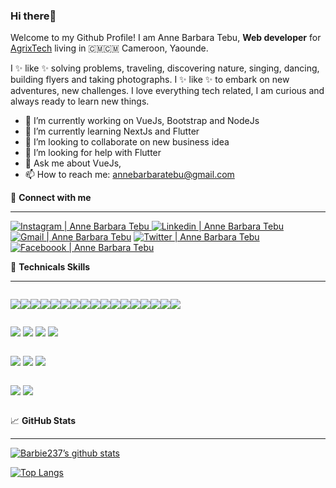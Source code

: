 ### Hi  there👋
Welcome to my Github Profile!
I am Anne Barbara Tebu, **Web developer** for <a href="https://www.agrixtech.com">AgrixTech</a> living in 🇨🇲🇨🇲 Cameroon, Yaounde.

I ✨ like ✨ solving problems, traveling, discovering nature, singing, dancing, building flyers and taking photographs. I ✨ like ✨ to embark on new adventures, new challenges. I love everything tech related, I am curious and always ready to learn new things.

- 🔭 I’m currently working on VueJs, Bootstrap and NodeJs
- 🌱 I’m currently learning NextJs and Flutter
- 👯 I’m looking to collaborate on new business idea
- 🤔 I’m looking for help with Flutter
- 💬 Ask me about VueJs,
- 📫 How to reach me:  <a href="annebarbaratebu@gmail.com">annebarbaratebu@gmail.com<a>

🤝 **Connect with me** <hr>
<a href="https://www.instagram.com/annebarbaratebu/"> <img src="https://github.com/Barbie237/Barbie237/assets/90659365/21ca1612-faea-49e4-b1d1-3da2c29a93da" alt="Instagram | Anne Barbara Tebu"> </a>
<a href="https://www.linkedin.com/in/anne-barbara-tebu-68b8a2215/"> <img src="https://github.com/Barbie237/Barbie237/assets/90659365/fee35398-acf1-4837-b055-77767a34bade" alt="Linkedin | Anne Barbara Tebu"></a>
<a href="mailto:annebarabaratebu@gmail.com"><img src="https://github.com/Barbie237/Barbie237/assets/90659365/f385147d-9712-4222-b3de-ecf32bad5348" alt=" Gmail | Anne Barbara Tebu"/></a>
<a href="https://twitter.com/anne_tebu"> <img src="https://github.com/Barbie237/Barbie237/assets/90659365/3e7320de-22d6-406a-a3df-27ab4435fae7" alt="Twitter | Anne Barbara Tebu"/> </a>
<a href="https://www.facebook.com/profile.php?id=100008455458507"> <img src="https://github.com/Barbie237/Barbie237/assets/90659365/2f3137a9-d2c6-40a4-8e2c-7d21b756cae3" alt="Faceboook | Anne Barbara Tebu"/> </a>

💼 **Technicals Skills** <hr>
<div style="display:flex">
 
 ![](https://img.shields.io/badge/Code-React-informational?style=flat&logo=react&color=5fb8d1)![](https://img.shields.io/badge/Code-Javascript-informational?style=flat&logo=Javascript&color=f7df1e)![](https://img.shields.io/badge/Code-Vue.Js-informational?style=flat&logo=vue.js&color=4fc08d)![](https://img.shields.io/badge/Code-HTML5-informational?style=flat&logo=HTML5&color=c75130)![](https://img.shields.io/badge/Code-SQLite-informational?style=flat&logo=SQLite&color=f5f5f5)![](https://img.shields.io/badge/Code-mysql-informational?style=flat&logo=mysql&color=4c6577)![](https://img.shields.io/badge/Code-Node.Js-informational?style=flat&logo=Node.Js&color=3b8b3b)![](https://img.shields.io/badge/Code-Java-informational?style=flat&logo=java&color=61DAFB)![](https://img.shields.io/badge/Code-PostgreSQL-informational?style=flat&logo=PostgreSQL&color=4961ac)![](https://img.shields.io/badge/Tools-Jira-informational?style=flat&logo=Jira&color=e4e4e4)![](https://img.shields.io/badge/Tool-UML-informational?style=flat&logo=UML&color=f4ba16)![](https://img.shields.io/badge/Code-Nextjs-informational?style=flat&logo=Nextjs&color=61DAFB)![](https://img.shields.io/badge/Code-Python-informational?style=flat&logo=python&color=3c719e)![](https://img.shields.io/badge/Code-Django-informational?style=flat&logo=django&color=dfdfdf)![](https://img.shields.io/badge/Code-Php-informational?style=flat&logo=Php&color=777bb4)![](https://img.shields.io/badge/Code-JWT-informational?style=flat&logo=JSON%20web%20tokens&color=e8e8e8)![](https://img.shields.io/badge/Code-Pinia-informational?style=flat&logo=pinia&color=61DAFB)

</div>

<div style="display:flex">

![](https://img.shields.io/badge/Toos-GoogleCloud-informational?style=flat&logo=GoogleCloud&color=447fe1)
![](https://img.shields.io/badge/Tools-Firebase-informational?style=flat&logo=Firebase&color=ffca28)
![](https://img.shields.io/badge/Tools-Figma-informational?style=flat&logo=Figma&color=c04f2f)
![](https://img.shields.io/badge/Tools-Trello-informational?style=flat&logo=Trello&color=f3f3f3)

</div>

<div style="display:flex">
 
 ![](https://img.shields.io/badge/Code-Css3-informational?style=flat&logo=Css3&color=f4f4f4)
 ![](https://img.shields.io/badge/Style-tailwindcss-informational?style=flat&logo=tailwindcss&color=06b6d4)
 ![](https://img.shields.io/badge/Code-Bootstrap-informational?style=flat&logo=Bootstrap&color=6d5394)
</div>
<div style="display:flex">
 
 ![](https://img.shields.io/badge/TestingTools-Postman-informational?style=flat&logo=postman&color=ff6c37)
 ![](https://img.shields.io/badge/TestingTools-Swagger-informational?style=flat&logo=swagger&color=658845)
</div>


📈 **GitHub Stats** <hr>
[![Barbie237’s github stats](https://github-readme-stats.vercel.app/api?username=Barbie237)](https://github.com/Barbie237)

[![Top Langs](https://github-readme-stats.vercel.app/api/top-langs/?username=Barbie237&layout=compact)](https://github.com/Barbie237)





<!--Here are some ideas to get you started:

 
-->
